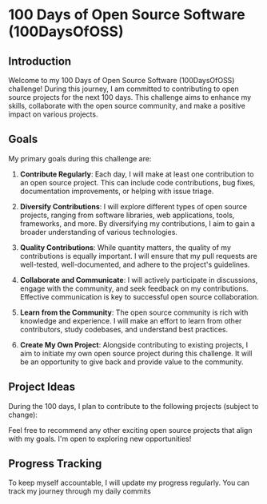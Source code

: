 # 100 Days of Open Source Software (100DaysOfOSS)

## Introduction

Welcome to my 100 Days of Open Source Software (100DaysOfOSS) challenge! During this journey, I am committed to contributing to open source projects for the next 100 days. This challenge aims to enhance my skills, collaborate with the open source community, and make a positive impact on various projects.

## Goals

My primary goals during this challenge are:

1. **Contribute Regularly**: Each day, I will make at least one contribution to an open source project. This can include code contributions, bug fixes, documentation improvements, or helping with issue triage.

2. **Diversify Contributions**: I will explore different types of open source projects, ranging from software libraries, web applications, tools, frameworks, and more. By diversifying my contributions, I aim to gain a broader understanding of various technologies.

3. **Quality Contributions**: While quantity matters, the quality of my contributions is equally important. I will ensure that my pull requests are well-tested, well-documented, and adhere to the project's guidelines.

4. **Collaborate and Communicate**: I will actively participate in discussions, engage with the community, and seek feedback on my contributions. Effective communication is key to successful open source collaboration.

5. **Learn from the Community**: The open source community is rich with knowledge and experience. I will make an effort to learn from other contributors, study codebases, and understand best practices.

6. **Create My Own Project**: Alongside contributing to existing projects, I aim to initiate my own open source project during this challenge. It will be an opportunity to give back and provide value to the community.

## Project Ideas

During the 100 days, I plan to contribute to the following projects (subject to change):

Feel free to recommend any other exciting open source projects that align with my goals. I'm open to exploring new opportunities!

## Progress Tracking

To keep myself accountable, I will update my progress regularly. You can track my journey through my daily commits

